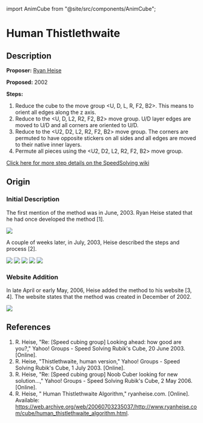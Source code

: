 import AnimCube from "@site/src/components/AnimCube";

# Human Thistlethwaite

<AnimCube params="buttonbar=0&position=lluuu&scale=6&hint=10&hintborder=1&borderwidth=10&facelets=yyyyyyywywwwwwywwwbgbgbggbggbgbgbbgborrrooorroroororor" width="400px" height="400px" />

## Description

**Proposer:** [Ryan Heise](CubingContributors/MethodDevelopers.md#heise-ryan)

**Proposed:** 2002

**Steps:**

1. Reduce the cube to the move group \<U, D, L, R, F2, B2>. This means to orient all edges along the z axis.
2. Reduce to the \<U, D, L2, R2, F2, B2> move group. U/D layer edges are moved to U/D and all corners are oriented to U/D.
3. Reduce to the \<U2, D2, L2, R2, F2, B2> move group. The corners are permuted to have opposite stickers on all sides and all edges are moved to their native inner layers.
4. Permute all pieces using the \<U2, D2, L2, R2, F2, B2> move group.

[Click here for more step details on the SpeedSolving wiki](https://www.speedsolving.com/wiki/index.php/Human_Thistlethwaite_Algorithm)

## Origin

### Initial Description

The first mention of the method was in June, 2003. Ryan Heise stated that he had once developed the method [1].

![](img/HumanThistlethwaite/FirstMention.png)

A couple of weeks later, in July, 2003, Heise described the steps and process [2].

![](img/HumanThistlethwaite/Described1.png)
![](img/HumanThistlethwaite/Described2.png)
![](img/HumanThistlethwaite/Described3.png)
![](img/HumanThistlethwaite/Described4.png)
![](img/HumanThistlethwaite/Described5.png)

### Website Addition

In late April or early May, 2006, Heise added the method to his website [3, 4]. The website states that the method was created in December of 2002.

![](img/HumanThistlethwaite/Website.png)

## References

1.	R. Heise, "Re: [Speed cubing group] Looking ahead: how good are you?," Yahoo! Groups - Speed Solving Rubik's Cube, 20 June 2003. [Online].
2.	R. Heise, "Thistlethwaite, human version," Yahoo! Groups - Speed Solving Rubik's Cube, 1 July 2003. [Online].
3.	R. Heise, "Re: [Speed cubing group] Noob Cuber looking for new solution…," Yahoo! Groups - Speed Solving Rubik's Cube, 2 May 2006. [Online]. 
4.	R. Heise, " Human Thistlethwaite Algorithm," ryanheise.com. [Online]. Available: https://web.archive.org/web/20060703235037/http://www.ryanheise.com/cube/human_thistlethwaite_algorithm.html.
